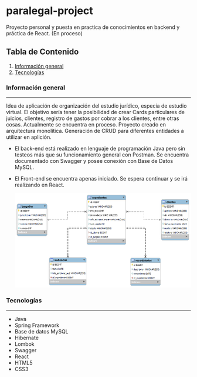 # paralegal-project
Proyecto personal y puesta en practica de conocimientos en backend y práctica de React. (En proceso)

## Tabla de Contenido
1. [Información general](#general-info)
2. [Tecnologías](#technologies)

### Información general
***
Idea de aplicación de organización del estudio jurídico, especia de estudio virtual. El objetivo sería tener la posibilidad de crear Cards particulares de juicios, clientes, registro de gastos por cobrar a los clientes, entre otras cosas.
Actualmente se encuentra en proceso. 
Proyecto creado en arquitectura monolítica. Generación de CRUD para diferentes entidades a utilizar en aplición.

- El back-end está realizado en lenguaje de programación Java pero sin testeos más que su funcionamiento general con Postman. Se encuentra documentado con Swagger y posee conexión con Base de Datos MySQL.
- El Front-end se encuentra apenas iniciado. Se espera continuar y se irá realizando en React.

  ![DER](back/paralegal/DER.png)

### Tecnologías
***
- Java
- Spring Framework
- Base de datos MySQL
- Hibernate
- Lombok
- Swagger
- React
- HTML5
- CSS3
